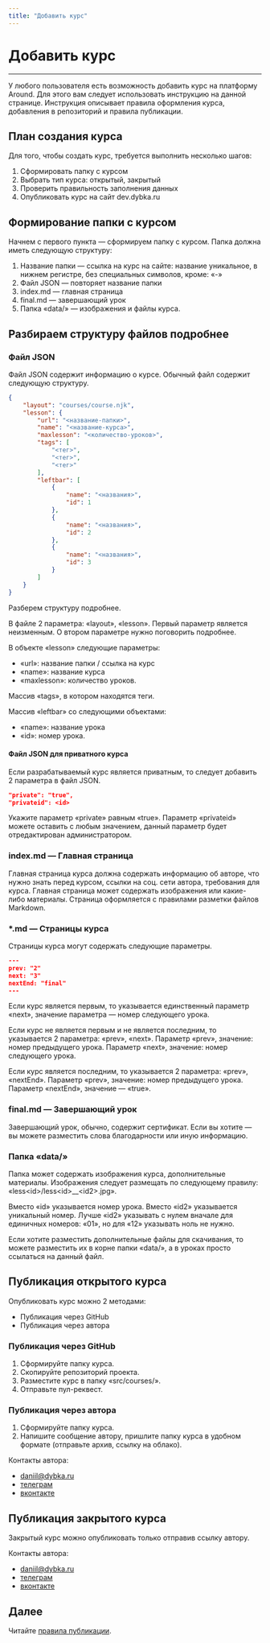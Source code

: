 ```yaml
---
title: "Добавить курс"
---
```


# Добавить курс

---

У любого пользователя есть возможность добавить курс на платформу Around. Для этого вам следует использовать инструкцию на данной странице.
Инструкция описывает правила оформления курса, добавления в репозиторий и правила публикации.

## План создания курса

Для того, чтобы создать курс, требуется выполнить несколько шагов:

1. Сформировать папку с курсом
2. Выбрать тип курса: открытый, закрытый
3. Проверить правильность заполнения данных
4. Опубликовать курс на сайт dev.dybka.ru

## Формирование папки с курсом

Начнем с первого пункта — сформируем папку с курсом. Папка должна иметь следующую структуру:

1. Название папки — ссылка на курс на сайте: название уникальное, в нижнем регистре, без специальных символов, кроме: «-»
2. Файл JSON — повторяет название папки
3. index.md — главная страница
4. final.md — завершающий урок
5. Папка «data/» — изображения и файлы курса.

## Разбираем структуру файлов подробнее

### Файл JSON

Файл JSON содержит информацию о курсе. Обычный файл содержит следующую структуру.

```JSON
{
	"layout": "courses/course.njk",
	"lesson": {
		"url": "<название-папки>",
		"name": "<название-курса>",
		"maxlesson": "<количество-уроков>",
		"tags": [
			"<тег>",
			"<тег>",
			"<тег>"
		],
		"leftbar": [
			{
				"name": "<названия>",
				"id": 1
			},
			{
				"name": "<названия>",
				"id": 2
			},
			{
				"name": "<названия>",
				"id": 3
			}
		]
	}
}
```

Разберем структуру подробнее.

В файле 2 параметра: «layout», «lesson». Первый параметр является неизменным. О втором параметре нужно поговорить подробнее.

В объекте «lesson» следующие параметры:

- «url»: название папки / ссылка на курс
- «name»: название курса
- «maxlesson»: количество уроков.

Массив «tags», в котором находятся теги.

Массив «leftbar» со следующими объектами:

- «name»: название урока
- «id»: номер урока.

#### Файл JSON для приватного курса

Если разрабатываемый курс является приватным, то следует добавить 2 параметра в файл JSON.

```JSON
"private": "true",
"privateid": <id>
```

Укажите параметр «private» равным «true». Параметр «privateid» можете оставить с любым значением, данный параметр будет отредактирован администратором.

### index.md — Главная страница

Главная страница курса должна содержать информацию об авторе, что нужно знать перед курсом, ссылки на соц. сети автора, требования для курса. Главная страница может содержать изображения или какие-либо материалы. Страница оформляется с правилами разметки файлов Markdown.

### \*.md — Страницы курса

Страницы курса могут содержать следующие параметры.

```JSON
---
prev: "2"
next: "3"
nextEnd: "final"
---
```

Если курс является первым, то указывается единственный параметр «next», значение параметра — номер следующего урока.

Если курс не является первым и не является последним, то указывается 2 параметра: «prev», «next». Параметр «prev», значение: номер предыдущего урока. Параметр «next», значение: номер следующего урока.

Если курс является последним, то указывается 2 параметра: «prev», «nextEnd». Параметр «prev», значение: номер предыдущего урока. Параметр «nextEnd», значение — «true».

### final.md — Завершающий урок

Завершающий урок, обычно, содержит сертификат. Если вы хотите — вы можете разместить слова благодарности или иную информацию.

### Папка «data/»

Папка может содержать изображения курса, дополнительные материалы. Изображения следует размещать по следующему правилу: «less\<id>/less\<id\>\_\_\<id2>.jpg».

Вместо «id» указывается номер урока. Вместо «id2» указывается уникальный номер. Лучше «id2» указывать с нулем вначале для единичных номеров: «01», но для «12» указывать ноль не нужно.

Если хотите разместить дополнительные файлы для скачивания, то можете разместить их в корне папки «data/», а в уроках просто ссылаться на данный файл.

## Публикация открытого курса

Опубликовать курс можно 2 методами:

- Публикация через GitHub
- Публикация через автора

### Публикация через GitHub

1. Сформируйте папку курса.
2. Скопируйте репозиторий проекта.
3. Разместите курс в папку «src/courses/».
4. Отправьте пул-реквест.

### Публикация через автора

1. Сформируйте папку курса.
2. Напишите сообщение автору, пришлите папку курса в удобном формате (отправьте архив, ссылку на облако).

Контакты автора:

- [daniil@dybka.ru](mailto:daniil@dybka.ru)
- [телеграм](https://ddybka.t.me)
- [вконтакте](https://vk.com/ddybka)

## Публикация закрытого курса

Закрытый курс можно опубликовать только отправив ссылку автору.

Контакты автора:

- [daniil@dybka.ru](mailto:daniil@dybka.ru)
- [телеграм](https://ddybka.t.me)
- [вконтакте](https://vk.com/ddybka)

## Далее

Читайте [правила публикации](/about/publishing-rules).
